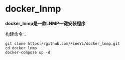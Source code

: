 # docker_lnmp
**docker_lnmp是一款LNMP一键安装程序**

构建命令：
```
git clone https://github.com/FineYi/docker_lnmp.git
cd docker_lnmp
docker-compose up -d
```